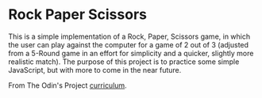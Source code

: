 # Rock Paper Scissors

This is a simple implementation of a Rock, Paper, Scissors game, in which the user can play against the computer for a game of 2 out of 3 (adjusted from a 5-Round game in an effort for simplicity and a quicker, slightly more realistic match). The purpose of this project is to practice some simple JavaScript, but with more to come in the near future.

From The Odin's Project <a href="https://www.theodinproject.com/courses/web-development-101/lessons/html-css">curriculum</a>.
